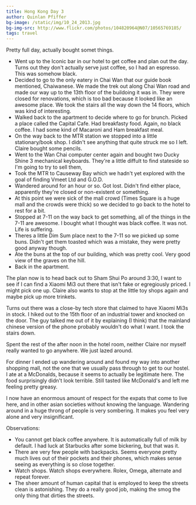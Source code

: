 ```yaml
---
title: Hong Kong Day 3
author: Quinlan Pfiffer
bg-image: /static/img/10_24_2013.jpg
bg-img-src: http://www.flickr.com/photos/104820964@N07/10565769185/
tags: travel
---
```


Pretty full day, actually bought somet things.

* Went up to the Iconic bar in our hotel to get coffee and plan out the day.
  Turns out they don't actually serve just coffee, so I had an espresso. This
  was somehow black.
* Decided to go to the only eatery in Chai Wan that our guide book mentioned,
  Chaiwanese. We made the trek out along Chai Wan road and made our way up to
the 13th floor of the buildoing it was in. They were closed for renovations,
which is too bad because it looked like an awesome place. We took the stairs all
the way down the 14 floors, which was kind of interesting.
* Walked back to the apartment to decide where to go for brunch. Picked a place
  called the Capital Cafe. Had breakfasty food. Again, no black coffee. I had
some kind of Macaroni and Ham breakfast meal.
* On the way back to the MTR station we stopped into a little stationary/book
  shop. I didn't see anything that quite struck me so I left. Claire bought some
pencils.
* Went to the Wan Chai computer center again and bought two Ducky Shine 3
  mechanical keyboards. They're a little diffult to find stateside so I'm going
to try to sell them,
* Took the MTR to Causeway Bay which we hadn't yet explored with the goal of
  finding Vmeet Ltd and G.O.D.
* Wandered around for an hour or so. Got lost. Didn't find either place,
  apparently they're closed or non-existent or something.
* At this point we were sick of the mall crowd (Times Square is a huge mall and
  the crowds were thick) so we decided to go back to the hotel to rest for a
bit.
* Stopped at 7-11 on the way back to get something, all of the things in the
  7-11 are awesome. I bought what I thought was black coffee. It was not. Life
is suffering.
* Theres a little Dim Sum place next to the 7-11 so we picked up some buns.
  Didn't get them toasted which was a mistake, they were pretty good anyway
though.
* Ate the buns at the top of our building, which was pretty cool. Very good view
  of the graves on the hill.
* Back in the apartment.

The plan now is to head back out to Sham Shui Po around 3:30, I want to see if I
can find a Xiaomi Mi3 out there that isn't fake or egregiously priced. I might
pick one up. Claire also wants to stop at the little toy shops again and maybe
pick up more trinkets.

Turns out there was a close-by tech store that claimed to have Xiaomi Mi3s in
stock. I hiked out to the 15th floor of an industrial tower and knocked on the
door. The guy talked me out of it by explaining (I think) that the mainland
chinese version of the phone probably wouldn't do what I want. I took the stairs
down.

Spent the rest of the after noon in the hotel room, neither Claire nor myself
really wanted to go anywhere. We just lazed around.

For dinner I ended up wandering around and found my way into another shopping
mall, not the one that we usually pass through to get to our hostel. I ate at a
McDonalds, because it seems to actually be legitimate here. The food
surprisingly didn't look terrible. Still tasted like McDonald's and left me
feeling pretty greasy.

I now have an enormous amount of respect for the expats that come to live here,
and in other asian societies without knowing the language. Wandering around in a
huge throng of people is very sombering. It makes you feel very alone and very
insignificant.

Observations:

* You cannot get black coffee anywhere. It is automatically full of milk by
  default. I had luck at Starbucks after some bickering, but that was it.
* There are very few people with backpacks. Seems everyone pretty much lives out
  of their pockets and their phones, which makes sense seeing as everything is
so close together.
* Watch shops. Watch shops everywhere. Rolex, Omega, alternate and repeat
  forever.
* The sheer amount of human capital that is employed to keep the streets clean
  is astonishing. They do a really good job, making the smog the only thing that
dirties the streets.

